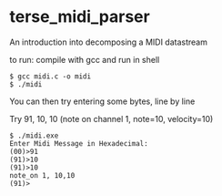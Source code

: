 # terse_midi_parser

An introduction into decomposing a MIDI datastream 

to run: compile with gcc and run in shell

```
$ gcc midi.c -o midi
$ ./midi
```
You can then try entering some bytes, line by line

Try 91, 10, 10
(note on channel 1, note=10, velocity=10)

```
$ ./midi.exe
Enter Midi Message in Hexadecimal:
(00)>91
(91)>10
(91)>10
note_on 1, 10,10
(91)>
```








